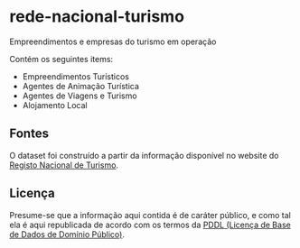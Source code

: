 # rede-nacional-turismo
Empreendimentos e empresas do turismo em operação

Contém os seguintes items:
- Empreendimentos Turísticos
- Agentes de Animação Turística
- Agentes de Viagens e Turismo
- Alojamento Local


Fontes
------
O dataset foi construído a partir da informação disponível no website do
[Registo Nacional de Turismo](https://rnt.turismodeportugal.pt/RNT/ConsultaRegisto.aspx).


Licença
------
Presume-se que a informação aqui contida é de caráter público, e como tal ela é
aqui republicada de acordo com os termos da [PDDL (Licença de Base de Dados de
Domínio Público)](http://opendatacommons.org/licenses/pddl/).
